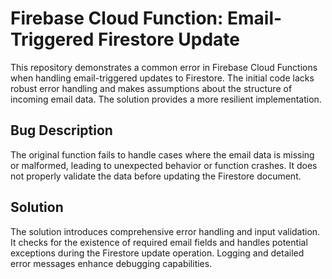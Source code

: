 # Firebase Cloud Function: Email-Triggered Firestore Update

This repository demonstrates a common error in Firebase Cloud Functions when handling email-triggered updates to Firestore. The initial code lacks robust error handling and makes assumptions about the structure of incoming email data.  The solution provides a more resilient implementation.

## Bug Description
The original function fails to handle cases where the email data is missing or malformed, leading to unexpected behavior or function crashes.  It does not properly validate the data before updating the Firestore document.

## Solution
The solution introduces comprehensive error handling and input validation. It checks for the existence of required email fields and handles potential exceptions during the Firestore update operation.  Logging and detailed error messages enhance debugging capabilities.